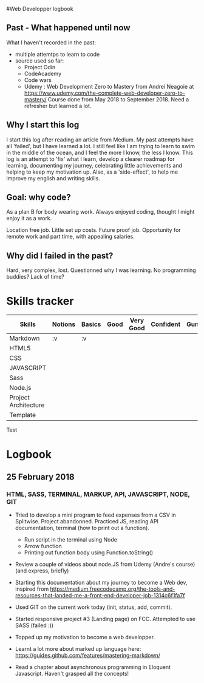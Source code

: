 #Web Developper logbook

## Past - What happened until now

What I haven't recorded in the past:
 - multiple attemtps to learn to code
 - source used so far:
 	- Project Odin
 	- CodeAcademy
 	- Code wars
 	- Udemy : Web Development Zero to Mastery from Andrei Neagoie at https://www.udemy.com/the-complete-web-developer-zero-to-mastery/
 	Course done from May 2018 to September 2018. Need a refresher but learned a lot.

## Why I start this log
I start this log after reading an article from Medium. 
My past attempts have all 'failed', but I have learned a lot.
I still feel like I am trying to learn to swim in the middle of the ocean, and I feel the more I know, the less I know.
This log is an attempt to 'fix' what I learn, develop a clearer roadmap for learning, documenting my journey, celebrating little achievements and helping to keep my motivation up.
Also, as a 'side-effect', to help me improve my english and writing skills.

## Goal: why code?
As a plan B for body wearing work.
Always enjoyed coding, thought I might enjoy it as a work.

Location free job.
Little set up costs.
Future proof job.
Opportunity for remote work and part time, with appealing salaries.


## Why did I failed in the past?
Hard, very complex, lost.
Questionned why I was learning.
No programming buddies?
Lack of time?

# Skills tracker

Skills | Notions | Basics | Good | Very Good | Confident | Gun |
-------|---------|--------|------|-----------|-----------|-----|
Markdown |:v|:v|||||
HTML5 |||||||
CSS |||||||
JAVASCRIPT |||||||
Sass |||||||
Node.js |||||||
Project Architecture |||||||
Template |||||||

Test

# Logbook

## 25 February 2018
### HTML, SASS, TERMINAL, MARKUP, API, JAVASCRIPT, NODE, GIT

* Tried to develop a mini program to feed expenses from a CSV in Splitwise. Project abandonned. Practiced JS, reading API documentation, terminal (how to print out a function).
	* Run script in the terminal using Node
	* Arrow function
	* Printing out function body using Function.toString()

* Review a couple of videos about node.JS from Udemy (Andre's course) (and express, briefly)

* Starting this documentation about my journey to become a Web dev, inspired from https://medium.freecodecamp.org/the-tools-and-resources-that-landed-me-a-front-end-developer-job-1314c6f1fa7f

* Used GIT on the current work today (init, status, add, commit).

* Started responsive project #3 (Landing page) on FCC. Attempted to use SASS (failed :))

* Topped up my motivation to become a web developper.

* Learnt a lot more about marked up language here: https://guides.github.com/features/mastering-markdown/

* Read a chapter about asynchronous programming in Eloquent Javascript. Haven't grasped all the concepts!



